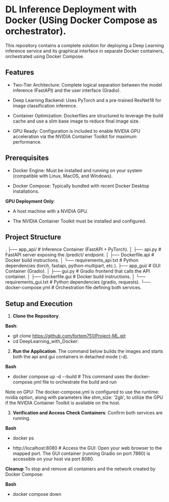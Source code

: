 # DL Inference Deployment with Docker (USing Docker Compose as orchestrator).

This repository contains a complete solution for deploying a Deep Learning inference service and its graphical interface in separate Docker containers, orchestrated using Docker Compose.

## Features

- Two-Tier Architecture: Complete logical separation between the model inference (FastAPI) and the user interface (Gradio).

- Deep Learning Backend: Uses PyTorch and a pre-trained ResNet18 for image classification inference.

- Container Optimization: Dockerfiles are structured to leverage the build cache and use a slim base image to reduce final image size.

- GPU Ready: Configuration is included to enable NVIDIA GPU acceleration via the NVIDIA Container Toolkit for maximum performance.

## Prerequisites

- Docker Engine: Must be installed and running on your system (compatible with Linux, MacOS, and Windows).

- Docker Compose: Typically bundled with recent Docker Desktop installations.

**GPU Deployment Only**:

- A host machine with a NVIDIA GPU.

- The NVIDIA Container Toolkit must be installed and configured.

## Project Structure
.
├── app_api/                      # Inference Container (FastAPI + PyTorch).
│   ├── api.py                    # FastAPI server exposing the /predict/ endpoint.
│   ├── Dockerfile.api            # Docker build instructions.
│   └── requirements_api.txt      # Python dependencies (torch, fastapi, python-multipart, etc.).
├── app_gui/                      # GUI Container (Gradio).
│   ├── gui.py                    # Gradio frontend that calls the API container.
│   ├── Dockerfile.gui            # Docker build instructions.
│   └── requirements_gui.txt      # Python dependencies (gradio, requests).
└── docker-compose.yml            # Orchestration file defining both services.

## Setup and Execution
1. **Clone the Repository**.

**Bash**:
- git clone https://github.com/fortem751/Project-ML.git:
- cd DeepLearning_with_Docker:

2. **Run the Application**.
The command below builds the images and starts both the api and gui containers in detached mode (-d).

**Bash**
- docker compose up -d --build # This command uses the docker-compose.yml file to orchestrate the build and run

Note on GPU: The docker-compose.yml is configured to use the runtime: nvidia option, along with parameters like shm_size: '2gb', to utilize the GPU if the NVIDIA Container Toolkit is available on the host.

3. **Verification and Access**
**Check Containers**: Confirm both services are running.

**Bash**
- docker ps

- http://localhost:8080 # Access the GUI: Open your web browser to the mapped port. The GUI container (running Gradio on port 7860) is accessible on your host via port 8080.

**Cleanup**
To stop and remove all containers and the network created by Docker Compose:

**Bash**
- docker compose down